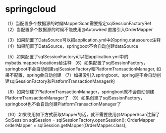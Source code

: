 # springcloud

（1）当配置多个数据源的时候MapperScan需要指定sqlSessionFactoryRef
（2）当配置多个数据源的时候不能使用@Autowired 直接引入OrderMapper

（3）如果配置了DataSource可以把application.yml中的spring.datasource注释
（4）如果配置了DataSource，springboot不会自动创建dataSource

（5）如果配置了sqlSessionFactory可以把application.yml中的mybatis.mapper-locations给注释
（6）如果配置了sqlSessionFactory，springboot不会自动创建sqlSessionFactory和PlatformTransactionManager, 
如果不配置，spring会自动创建
（7）如果没引入springboot，spring是不会自动创建sqlSessionFactory和PlatformTransactionManager的

（8）如果创建了PlatformTransactionManager，springboot就不会自动创建PlatformTransactionManager了
（9）如果创建了sqlSessionFactory，springboot也不会自动创建PlatformTransactionManager了

（10）如果使用如下方式获取Mapper的话，就不需要使用@MapperScan注解了
SqlSession sqlSession = sqlSessionFactory.openSession();
OrderMapper orderMapper = sqlSession.getMapper(OrderMapper.class);